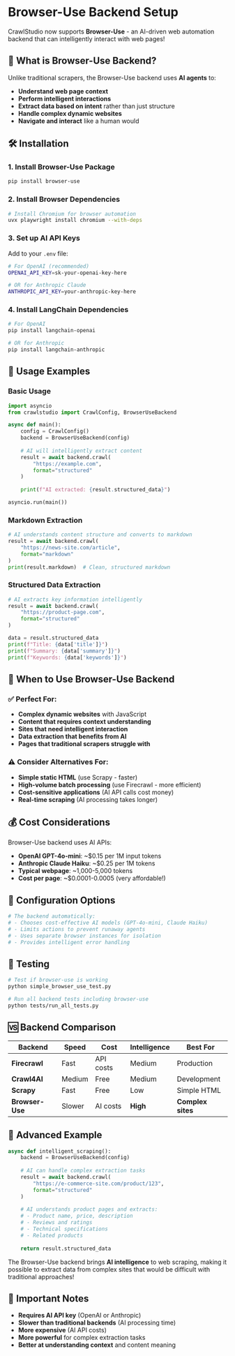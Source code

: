 # Browser-Use Backend Setup

CrawlStudio now supports **Browser-Use** - an AI-driven web automation backend that can intelligently interact with web pages!

## 🤖 What is Browser-Use Backend?

Unlike traditional scrapers, the Browser-Use backend uses **AI agents** to:
- **Understand web page context** 
- **Perform intelligent interactions**
- **Extract data based on intent** rather than just structure
- **Handle complex dynamic websites**
- **Navigate and interact** like a human would

## 🛠️ Installation

### 1. Install Browser-Use Package

```bash
pip install browser-use
```

### 2. Install Browser Dependencies

```bash
# Install Chromium for browser automation
uvx playwright install chromium --with-deps
```

### 3. Set up AI API Keys

Add to your `.env` file:

```bash
# For OpenAI (recommended)
OPENAI_API_KEY=sk-your-openai-key-here

# OR for Anthropic Claude
ANTHROPIC_API_KEY=your-anthropic-key-here
```

### 4. Install LangChain Dependencies

```bash
# For OpenAI
pip install langchain-openai

# OR for Anthropic  
pip install langchain-anthropic
```

## 🚀 Usage Examples

### Basic Usage

```python
import asyncio
from crawlstudio import CrawlConfig, BrowserUseBackend

async def main():
    config = CrawlConfig()
    backend = BrowserUseBackend(config)
    
    # AI will intelligently extract content
    result = await backend.crawl(
        "https://example.com", 
        format="structured"
    )
    
    print(f"AI extracted: {result.structured_data}")

asyncio.run(main())
```

### Markdown Extraction

```python
# AI understands content structure and converts to markdown
result = await backend.crawl(
    "https://news-site.com/article", 
    format="markdown"
)
print(result.markdown)  # Clean, structured markdown
```

### Structured Data Extraction

```python
# AI extracts key information intelligently
result = await backend.crawl(
    "https://product-page.com", 
    format="structured"
)

data = result.structured_data
print(f"Title: {data['title']}")
print(f"Summary: {data['summary']}")
print(f"Keywords: {data['keywords']}")
```

## 🎯 When to Use Browser-Use Backend

### ✅ **Perfect For:**
- **Complex dynamic websites** with JavaScript
- **Content that requires context understanding**
- **Sites that need intelligent interaction**
- **Data extraction that benefits from AI**
- **Pages that traditional scrapers struggle with**

### ⚠️ **Consider Alternatives For:**
- **Simple static HTML** (use Scrapy - faster)
- **High-volume batch processing** (use Firecrawl - more efficient)
- **Cost-sensitive applications** (AI API calls cost money)
- **Real-time scraping** (AI processing takes longer)

## 💰 Cost Considerations

Browser-Use backend uses AI APIs:
- **OpenAI GPT-4o-mini**: ~$0.15 per 1M input tokens
- **Anthropic Claude Haiku**: ~$0.25 per 1M tokens
- **Typical webpage**: ~1,000-5,000 tokens
- **Cost per page**: ~$0.0001-0.0005 (very affordable!)

## 🔧 Configuration Options

```python
# The backend automatically:
# - Chooses cost-effective AI models (GPT-4o-mini, Claude Haiku)
# - Limits actions to prevent runaway agents
# - Uses separate browser instances for isolation
# - Provides intelligent error handling
```

## 🧪 Testing

```bash
# Test if browser-use is working
python simple_browser_use_test.py

# Run all backend tests including browser-use
python tests/run_all_tests.py
```

## 🆚 Backend Comparison

| Backend | Speed | Cost | Intelligence | Best For |
|---------|-------|------|--------------|----------|
| **Firecrawl** | Fast | API costs | Medium | Production |
| **Crawl4AI** | Medium | Free | Medium | Development |
| **Scrapy** | Fast | Free | Low | Simple HTML |
| **Browser-Use** | Slower | AI costs | **High** | **Complex sites** |

## 🎉 Advanced Example

```python
async def intelligent_scraping():
    backend = BrowserUseBackend(config)
    
    # AI can handle complex extraction tasks
    result = await backend.crawl(
        "https://e-commerce-site.com/product/123",
        format="structured"
    )
    
    # AI understands product pages and extracts:
    # - Product name, price, description
    # - Reviews and ratings
    # - Technical specifications
    # - Related products
    
    return result.structured_data
```

The Browser-Use backend brings **AI intelligence** to web scraping, making it possible to extract data from complex sites that would be difficult with traditional approaches!

## 🚨 Important Notes

- **Requires AI API key** (OpenAI or Anthropic)
- **Slower than traditional backends** (AI processing time)
- **More expensive** (AI API costs)
- **More powerful** for complex extraction tasks
- **Better at understanding context** and content meaning